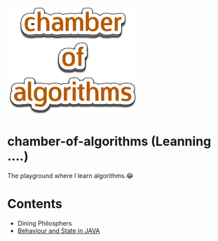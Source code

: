 ![Chamber Logo](/images/chamber.png)

# chamber-of-algorithms (Leanning ....)
The playground where I learn algorithms.😂

# Contents
* Dining Philosphers
* [Behaviour and State in JAVA](BehaviourAndState/README.md)

